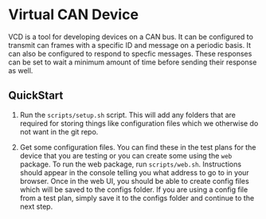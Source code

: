 # Virtual CAN Device
VCD is a tool for developing devices on a CAN bus. It can be configured to transmit can frames with a specific ID and message on a periodic basis.
It can also be configured to respond to specfic messages. These responses can be set to wait a minimum amount of time before sending their response
as well.

## QuickStart
1.  Run the `scripts/setup.sh` script. This will add any folders that are required for storing things like
configuration files which we otherwise do not want in the git repo.

2.  Get some configuration files. You can find these in the test plans for the device that you are testing or you can create some using
the `web` package. To run the web package, run `scripts/web.sh`. Instructions should appear in the console telling you what address to go to in your browser.
Once in the web UI, you should be able to create config files which will be saved to the configs folder. If you are using a config file from a test plan, simply save it to the configs folder and continue to the next step.


